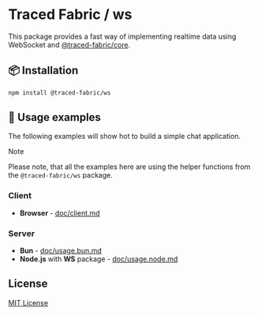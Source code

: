 # Traced Fabric / ws

This package provides a fast way of implementing realtime data using WebSocket and [@traced-fabric/core](https://github.com/traced-fabric/core).

## 📦 Installation

```bash
npm install @traced-fabric/ws
```

## 🌌 Usage examples

The following examples will show hot to build a simple chat application.

> [!NOTE]
> Please note, that all the examples here are using the helper functions from the `@traced-fabric/ws` package.

### Client

* **Browser** - [doc/client.md](https://github.com/traced-fabric/core/blob/main/packages/ws/doc/client.md)

### Server

* **Bun** - [doc/usage.bun.md](https://github.com/traced-fabric/core/blob/main/packages/ws/doc/usage.bun.md)
* **Node.js** with **WS** package - [doc/usage.node.md](https://github.com/traced-fabric/core/blob/main/packages/ws/doc/usage.node.md)

## License

[MIT License](https://github.com/traced-fabric/core/blob/main/LICENCE)

